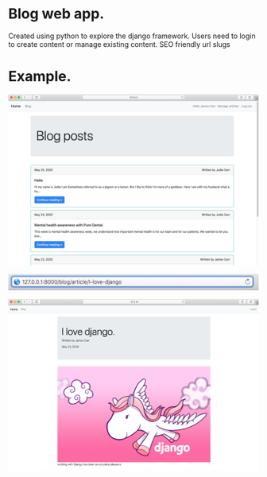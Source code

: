 # Blog web app.
Created using python to explore the django framework.
Users need to login to create content or manage existing content.
SEO friendly url slugs

# Example.
![alt text](screenshots/blogApp_screen_shot.png)

![alt text](screenshots/SEO-Slug.png)

![alt text](screenshots/django-love.png)
